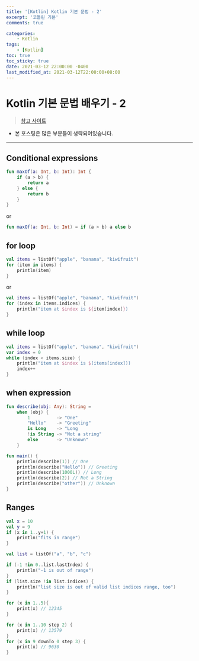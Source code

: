 ```yaml
---
title: '[Kotlin] Kotlin 기본 문법 - 2'
excerpt: '코틀린 기본'
comments: true

categories:
    - Kotlin
tags:
    - [Kotlin]
toc: true
toc_sticky: true
date: 2021-03-12 22:00:00 -0400
last_modified_at: 2021-03-12T22:00:00+08:00
---
```


# Kotlin 기본 문법 배우기 - 2

> [참고 사이트](https://kotlinlang.org/docs/basic-syntax.html)

- 본 포스팅은 많은 부분들이 생략되어있습니다.

<hr>

## Conditional expressions

```kotlin
fun maxOf(a: Int, b: Int): Int {
    if (a > b) {
        return a
    } else {
        return b
    }
}
```

or

```kotlin
fun maxOf(a: Int, b: Int) = if (a > b) a else b
```

## for loop

```kotlin
val items = listOf("apple", "banana", "kiwifruit")
for (item in items) {
    println(item)
}
```

or

```kotlin
val items = listOf("apple", "banana", "kiwifruit")
for (index in items.indices) {
    println("item at $index is ${item[index]})
}
```

## while loop
```kotlin
val items = listOf("apple", "banana", "kiwifruit")
var index = 0
while (index < items.size) {
    println("item at $index is $(items[index]))
    index++
}
```

## when expression
```kotlin
fun describe(obj: Any): String =
    when (obj) {
        1          -> "One"
        "Hello"    -> "Greeting"
        is Long    -> "Long
        !is String -> "Not a string"
        else       -> "Unknown"
    }

fun main() {
    println(describe(1)) // One
    println(describe("Hello")) // Greeting
    println(describe(1000L)) // Long
    println(describe(2)) // Not a String
    println(describe("other")) // Unknown
}
```

## Ranges
```kotlin
val x = 10
val y = 9
if (x in 1..y+1) {
    println("fits in range")
}
```

```kotlin
val list = listOf("a", "b", "c")

if (-1 !in 0..list.lastIndex) {
    println("-1 is out of range")
}
if (list.size !in list.indices) {
    println("list size is out of valid list indices range, too")
}
```

```kotlin
for (x in 1..5){
    print(x) // 12345
}
```

```kotlin
for (x in 1..10 step 2) {
    print(x) // 13579
}
for (x in 9 downTo 0 step 3) {
    print(x) // 9630
}
```
